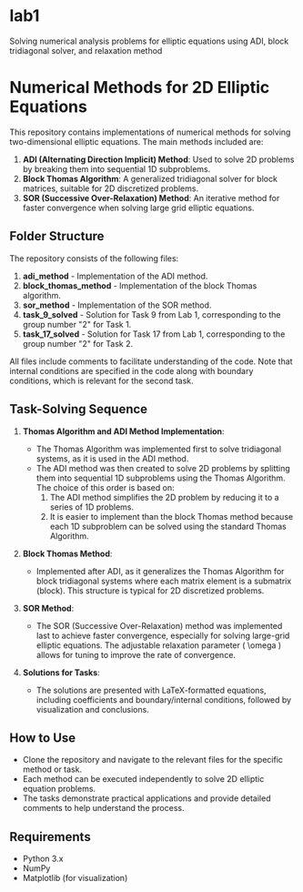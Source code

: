 # lab1
Solving numerical analysis problems for elliptic equations using ADI, block tridiagonal solver, and relaxation method

# Numerical Methods for 2D Elliptic Equations

This repository contains implementations of numerical methods for solving two-dimensional elliptic equations. The main methods included are:

1. **ADI (Alternating Direction Implicit) Method**: Used to solve 2D problems by breaking them into sequential 1D subproblems.
2. **Block Thomas Algorithm**: A generalized tridiagonal solver for block matrices, suitable for 2D discretized problems.
3. **SOR (Successive Over-Relaxation) Method**: An iterative method for faster convergence when solving large grid elliptic equations.

## Folder Structure

The repository consists of the following files:

1. **adi_method** - Implementation of the ADI method.
2. **block_thomas_method** - Implementation of the block Thomas algorithm.
3. **sor_method** - Implementation of the SOR method.
4. **task_9_solved** - Solution for Task 9 from Lab 1, corresponding to the group number "2" for Task 1.
5. **task_17_solved** - Solution for Task 17 from Lab 1, corresponding to the group number "2" for Task 2.

All files include comments to facilitate understanding of the code. Note that internal conditions are specified in the code along with boundary conditions, which is relevant for the second task.

## Task-Solving Sequence

1. **Thomas Algorithm and ADI Method Implementation**:
   - The Thomas Algorithm was implemented first to solve tridiagonal systems, as it is used in the ADI method.
   - The ADI method was then created to solve 2D problems by splitting them into sequential 1D subproblems using the Thomas Algorithm. The choice of this order is based on:
     1. The ADI method simplifies the 2D problem by reducing it to a series of 1D problems.
     2. It is easier to implement than the block Thomas method because each 1D subproblem can be solved using the standard Thomas Algorithm.

2. **Block Thomas Method**:
   - Implemented after ADI, as it generalizes the Thomas Algorithm for block tridiagonal systems where each matrix element is a submatrix (block). This structure is typical for 2D discretized problems.

3. **SOR Method**:
   - The SOR (Successive Over-Relaxation) method was implemented last to achieve faster convergence, especially for solving large-grid elliptic equations. The adjustable relaxation parameter \( \omega \) allows for tuning to improve the rate of convergence.

4. **Solutions for Tasks**:
   - The solutions are presented with LaTeX-formatted equations, including coefficients and boundary/internal conditions, followed by visualization and conclusions.

## How to Use

- Clone the repository and navigate to the relevant files for the specific method or task.
- Each method can be executed independently to solve 2D elliptic equation problems.
- The tasks demonstrate practical applications and provide detailed comments to help understand the process.

## Requirements

- Python 3.x
- NumPy
- Matplotlib (for visualization)
